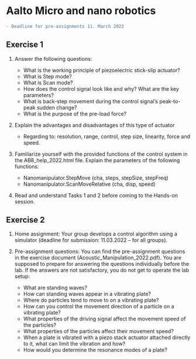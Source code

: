 # Aalto Micro and nano robotics

````diff
- Deadline for pre-assignments 11. March 2022
````

## Exercise 1
1. Answer the following questions:
    - What is the working principle of piezoelectric stick-slip actuator? 
    - What is Step mode?
    - What is Scan mode?
    - How does the control signal look like and why? What are the key parameters?
    - What is back-step movement during the control signal’s peak-to-peak sudden change?
    - What is the purpose of the pre-load force?

2. Explain the advantages and disadvantages of this type of actuator
    - Regarding to: resolution, range, control, step size, linearity, force and speed.

3. Familiarize yourself with the provided functions of the control system in the AB8_help_2022.html file. Explain the parameters of the following functions: 
    - Nanomanipulator.StepMove (cha, steps, stepSize, stepFreq)
    - Nanomanipulator.ScanMoveRelative (cha, disp, speed)

4. Read and understand Tasks 1 and 2 before coming to the Hands-on session.

## Exercise 2
1. Home assignment: Your group develops a control algorithm using a simulator (deadline for submission: 11.03.2022 – for all groups).

2. Pre-assignment questions: You can find the pre-assignment questions in the exercise document (Acoustic_Manipulation_2022.pdf). You are supposed to prepare for answering the questions individually before the lab. If the answers are not satisfactory, you do not get to operate the lab setup:
    - What are standing waves?
    - How can standing waves appear in a vibrating plate?
    - Where do particles tend to move to on a vibrating plate?
    - How can you control the movement direction of a particle on a vibrating plate?
    - What properties of the driving signal affect the movement speed of the particles?
    - What properties of the particles affect their movement speed?
    - When a plate is vibrated with a piezo stack actuator attached directly to it, what can limit the vibration and how?
    - How would you determine the resonance modes of a plate?